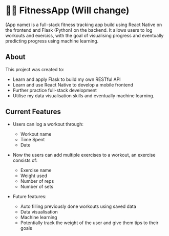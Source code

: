 # 🏋🏽 FitnessApp (Will change)

(App name) is a full-stack fitness tracking app build using React Native on the frontend and Flask (Python) 
on the backend. It allows users to log workouts and exerciss, with the goal of visualising progress and
eventually predicting progress using machine learning.

## About
This project was created to:
* Learn and apply Flask to build my own RESTful API
* Learn and use React Native to develop a mobile frontend
* Further practice full-stack development
* Utilise my data visualisation skills and eventually machine learning.

## Current Features

* Users can log a workout through:
    - Workout name
    - Time Spent
    - Date
* Now the users can add multiple exercises to a workout, an exercise consists of:
    - Exercise name
    - Weight used
    - Number of reps
    - Number of sets
 
* Future features:
   - Auto filling previously done workouts using saved data
   - Data visualisation
   - Machine learning
   - Potentially track the weight of the user and give them tips to their goals 
